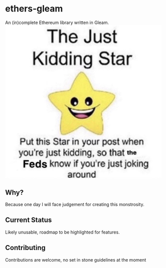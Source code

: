 # ethers-gleam
An (in)complete Ethereum library written in Gleam.
![Just kidding star to let the feds know you are joking!](media/justkiddingstar.jpg)

## Why?
Because one day I will face judgement for creating this monstrosity.

## Current Status
Likely unusable, roadmap to be highlighted for features.

## Contributing
Contributions are welcome, no set in stone guidelines at the moment